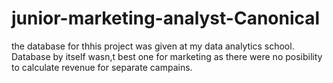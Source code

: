 # junior-marketing-analyst-Canonical
the database for thhis project was given at my data analytics school. Database by itself wasn,t best one for marketing as there were no posibility to calculate revenue for separate campains. 
